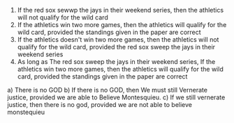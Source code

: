 1) If the red sox sewwp the jays in their weekend series, then the athletics will not qualify for the wild card
2) If the athletics win two more games, then the athletics will qualify for the wild card, provided the standings given in the paper are correct
3) If the athletics doesn't win two more games, then the athletics will not qualify for the wild card, provided the red sox sweep the jays in their weekend series
4) As long as The red sox sweep the jays in their weekend series, If the athletics win two more games, then the athletics will qualify for the wild card, provided the standings given in the paper are correct

a) There is no GOD
b) If there is no GOD, then We must still Vernerate justice, provided we are able to Believe Montesquieu.
c) If we still vernerate justice, then there is no god, provided we are not able to believe monstequieu